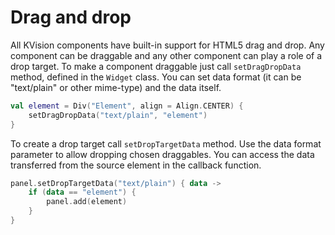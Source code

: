 # Drag and drop

All KVision components have built-in support for HTML5 drag and drop. Any component can be draggable and any other component can play a role of a drop target. To make a component draggable just call `setDragDropData` method, defined in the `Widget` class. You can set data format \(it can be "text/plain" or other mime-type\) and the data itself.

```kotlin
val element = Div("Element", align = Align.CENTER) {
    setDragDropData("text/plain", "element")
}
```

To create a drop target call `setDropTargetData` method. Use the data format parameter to allow dropping chosen draggables. You can access the data transferred from the source element in the callback function.

```kotlin
panel.setDropTargetData("text/plain") { data ->
    if (data == "element") {
        panel.add(element)
    }
}
```

